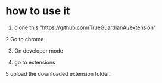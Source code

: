 # how to use it 

1. clone this "https://github.com/TrueGuardianAI/extension"

2  Go to chrome

3. On developer mode

4. go to extensions 

5 upload the downloaded extension folder.



